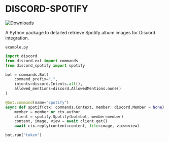 # DISCORD-SPOTIFY

[![Downloads](https://static.pepy.tech/badge/cbvx)](https://pepy.tech/project/cbvx)

A Python package to detailed retrieve Spotify album images for Discord integration.



`example.py`
```py
import discord
from discord.ext import commands
from discord_spotify import spotify

bot = commands.Bot(
    command_prefix=",",
    intents=discord.Intents.all(),
    allowed_mentions=discord.AllowedMentions.none()
)

@bot.command(name="spotify")
async def spotif(ctx: commands.Context, member: discord.Member = None):
    member = member or ctx.author
    client = spotify.Spotify(bot=bot, member=member)
    content, image, view = await client.get()
    await ctx.reply(content=content, file=image, view=view)

bot.run("token")
```
